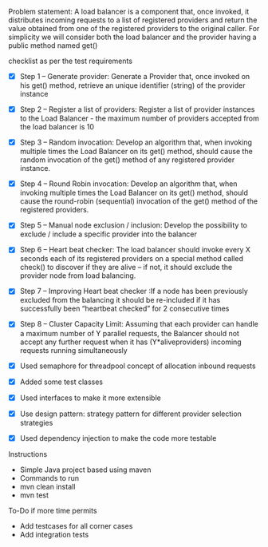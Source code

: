 Problem statement:
A load balancer is a component that, once invoked, it distributes incoming requests to a list of registered providers and return the value obtained from one of the registered providers to the original caller. For simplicity we will consider both the load balancer and the provider having a public method named get()

checklist as per the test requirements
- [x] Step 1 – Generate provider: Generate a Provider that, once invoked on his get() method, retrieve an unique identifier (string) of the provider instance
- [x] Step 2 – Register a list of providers: Register a list of provider instances to the Load Balancer - the maximum number of providers accepted from the load balancer is 10
- [x] Step 3 – Random invocation: Develop an algorithm that, when invoking multiple times the Load Balancer on its get() method, should cause the random invocation of the get() method of any registered provider instance.
- [x] Step 4 – Round Robin invocation: Develop an algorithm that, when invoking multiple times the Load Balancer on its get() method, should cause the round-robin (sequential) invocation of the get() method of the registered providers.
- [x] Step 5 – Manual node exclusion / inclusion:  Develop the possibility to exclude / include a specific provider into the balancer
- [x] Step 6 – Heart beat checker: The load balancer should invoke every X seconds each of its registered providers on a special method called check() to discover if they are alive – if not, it should exclude the provider node from load balancing.
- [x] Step 7 – Improving Heart beat checker :If a node has been previously excluded from the balancing it should be re-included if it has successfully been “heartbeat checked” for 2 consecutive times
- [x] Step 8 – Cluster Capacity Limit: Assuming that each provider can handle a maximum number of Y parallel requests, the Balancer should not accept any further request when it has (Y*aliveproviders) incoming requests running simultaneously

- [x] Used semaphore for threadpool concept of allocation inbound requests
- [x] Added some test classes
- [x] Used interfaces to make it more extensible
- [x] Use design pattern: strategy pattern for different provider selection strategies
- [x] Used dependency injection to make the code more testable 

Instructions
- Simple Java project based using maven
- Commands to run
-   mvn clean install
-   mvn test


To-Do if more time permits
- Add testcases for all corner cases
- Add integration tests
